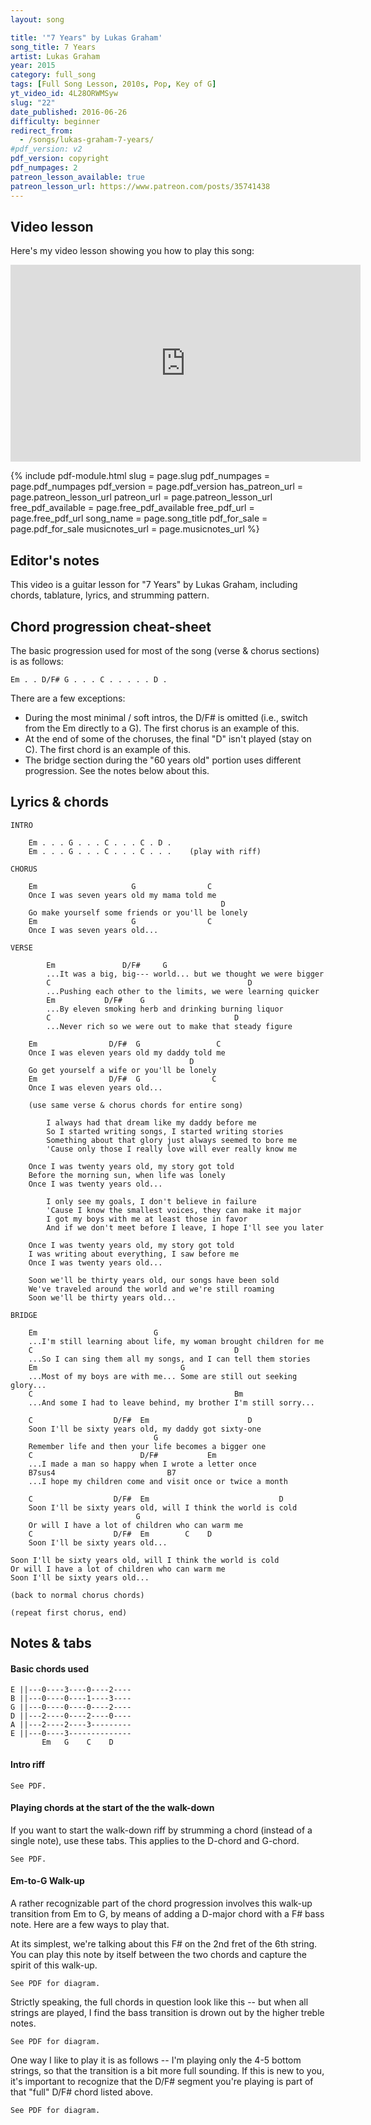 ```yaml
---
layout: song

title: '"7 Years" by Lukas Graham'
song_title: 7 Years
artist: Lukas Graham
year: 2015
category: full_song
tags: [Full Song Lesson, 2010s, Pop, Key of G]
yt_video_id: 4L28ORWMSyw
slug: "22"
date_published: 2016-06-26
difficulty: beginner
redirect_from:
  - /songs/lukas-graham-7-years/
#pdf_version: v2
pdf_version: copyright
pdf_numpages: 2
patreon_lesson_available: true
patreon_lesson_url: https://www.patreon.com/posts/35741438
---
```


## Video lesson

Here's my video lesson showing you how to play this song:
<iframe width="560" height="315" src="https://www.youtube.com/embed/4L28ORWMSyw?showinfo=0" frameborder="0" allowfullscreen></iframe>

{% include pdf-module.html slug = page.slug pdf_numpages = page.pdf_numpages pdf_version = page.pdf_version has_patreon_url = page.patreon_lesson_url patreon_url = page.patreon_lesson_url free_pdf_available = page.free_pdf_available free_pdf_url = page.free_pdf_url song_name = page.song_title pdf_for_sale = page.pdf_for_sale musicnotes_url = page.musicnotes_url %}

## Editor's notes

This video is a guitar lesson for "7 Years" by Lukas Graham, including chords, tablature, lyrics, and strumming pattern.

## Chord progression cheat-sheet

The basic progression used for most of the song (verse & chorus sections) is as follows:

    Em . . D/F# G . . . C . . . . . D .

There are a few exceptions:

- During the most minimal / soft intros, the D/F# is omitted (i.e., switch from the Em directly to a G). The first chorus is an example of this.
- At the end of some of the choruses, the final "D" isn't played (stay on C). The first chord is an example of this.
- The bridge section during the "60 years old" portion uses different progression. See the notes below about this.

## Lyrics & chords

    INTRO

        Em . . . G . . . C . . . C . D .
        Em . . . G . . . C . . . C . . .    (play with riff)

    CHORUS

        Em                     G                C
        Once I was seven years old my mama told me
                                                   D
        Go make yourself some friends or you'll be lonely
        Em                     G                C     
        Once I was seven years old...

    VERSE

            Em               D/F#     G
            ...It was a big, big--- world... but we thought we were bigger
            C                                            D
            ...Pushing each other to the limits, we were learning quicker
            Em           D/F#    G
            ...By eleven smoking herb and drinking burning liquor
            C                                         D
            ...Never rich so we were out to make that steady figure

        Em                D/F#  G                 C
        Once I was eleven years old my daddy told me
                                            D
        Go get yourself a wife or you'll be lonely
        Em                D/F#  G                C   
        Once I was eleven years old...

        (use same verse & chorus chords for entire song)

            I always had that dream like my daddy before me
            So I started writing songs, I started writing stories
            Something about that glory just always seemed to bore me
            'Cause only those I really love will ever really know me

        Once I was twenty years old, my story got told
        Before the morning sun, when life was lonely
        Once I was twenty years old...

            I only see my goals, I don't believe in failure
            'Cause I know the smallest voices, they can make it major
            I got my boys with me at least those in favor
            And if we don't meet before I leave, I hope I'll see you later

        Once I was twenty years old, my story got told
        I was writing about everything, I saw before me
        Once I was twenty years old...

        Soon we'll be thirty years old, our songs have been sold
        We've traveled around the world and we're still roaming
        Soon we'll be thirty years old...

    BRIDGE

        Em                          G
        ...I'm still learning about life, my woman brought children for me
        C                                             D
        ...So I can sing them all my songs, and I can tell them stories
        Em                                G
        ...Most of my boys are with me... Some are still out seeking glory...
        C                                             Bm
        ...And some I had to leave behind, my brother I'm still sorry...

        C                  D/F#  Em                      D
        Soon I'll be sixty years old, my daddy got sixty-one
                                    G
        Remember life and then your life becomes a bigger one
        C                        D/F#           Em
        ...I made a man so happy when I wrote a letter once
        B7sus4                         B7
        ...I hope my children come and visit once or twice a month

        C                  D/F#  Em                             D
        Soon I'll be sixty years old, will I think the world is cold
                                G
        Or will I have a lot of children who can warm me
        C                  D/F#  Em        C    D
        Soon I'll be sixty years old...

    Soon I'll be sixty years old, will I think the world is cold
    Or will I have a lot of children who can warm me
    Soon I'll be sixty years old...

    (back to normal chorus chords)

    (repeat first chorus, end)

## Notes & tabs

#### Basic chords used

    E ||---0----3----0----2----
    B ||---0----0----1----3----
    G ||---0----0----0----2----
    D ||---2----0----2----0----
    A ||---2----2----3---------
    E ||---0----3--------------
           Em   G    C    D

#### Intro riff

    See PDF.

<!-- E ||---3--2--0-----------------------3--2--0--------------------|-
B ||------------3--0--3--0--3--0--3-----------3--0--3--0--3--0--|-
G ||---------------0-----------0-----------------0--------------|-
D ||---------------2-----------0-----------------2--------------|-
A ||---------------2-----------2-----------------3--------------|-
E ||---------------0-----------3--------------------------------|-
                   Em          G                 C

  -|---3--2--0-----------------------3--2--0--------------------||
  -|---3--------3--0--3--0--3--0--3-----------3--0--3--0--3--0--||
  -|---2-----------0-----------0-----------------0--------------||
  -|---0-----------2-----------0-----------------2--------------||
  -|---------------2-----------2-----------------3--------------||
  -|---------------0-----------3--------------------------------||
     (D)          Em          G                 C -->



#### Playing chords at the start of the the walk-down

If you want to start the walk-down riff by strumming a chord (instead of a single note), use these tabs. This applies to the D-chord and G-chord.

    See PDF.

<!-- E ||---3--2--0---------
B ||---2--------3--0---
G ||---3-----------0---
D ||---0-----------2---
A ||---------------2---
E ||---------------0---
       D           Em

E ||---3--2--0---------
B ||---3--------3--0---
G ||---0-----------0---
D ||---0-----------2---
A ||---------------3---
E ||-------------------
       G           C -->

#### Em-to-G Walk-up

A rather recognizable part of the chord progression involves this walk-up transition from Em to G, by means of adding a D-major chord with a F# bass note. Here are a few ways to play that.

At its simplest, we're talking about this F# on the 2nd fret of the 6th string. You can play this note by itself between the two chords and capture the spirit of this walk-up.

    See PDF for diagram.

<!-- E ||---0--------------3-----
B ||---0--------------0-----
G ||---0--------------0-----
D ||---2--------------0-----
A ||---2--------------2-----
E ||---0---------2----3-----
       Em             G -->

Strictly speaking, the full chords in question look like this -- but when all strings are played, I find the bass transition is drown out by the higher treble notes.

    See PDF for diagram.
<!--
E ||---0---------2----3-----
B ||---0---------3----0-----
G ||---0---------2----0-----
D ||---2---------0----0-----
A ||---2---------0----2-----
E ||---0---------2----3-----
       Em       D/F#  G -->

One way I like to play it is as follows -- I'm playing only the 4-5 bottom strings, so that the transition is a bit more full sounding. If this is new to you, it's important to recognize that the D/F# segment you're playing is part of that "full" D/F# chord listed above.

    See PDF for diagram.

<!-- E ||------------------------
B ||------------------0-----
G ||---0---------2----0-----
D ||---2---------0----0-----
A ||---2---------0----2-----
E ||---0---------2----3-----
       Em       D/F#  G -->
